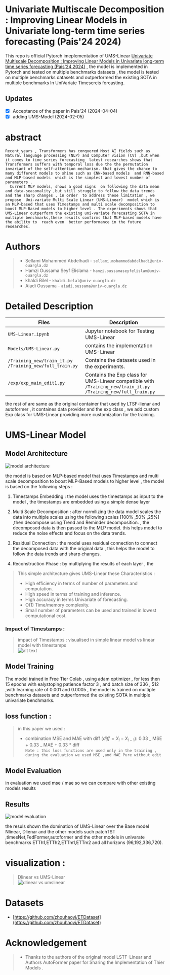# Univariate Multiscale Decomposition : Improving Linear Models in Univariate long-term time series forecasting (Pais'24 2024)

This repo is official Pytorch imeplementation of UMS-Linear [Univariate Multiscale Decomposition : Improving Linear Models in Univariate long-term time series forecasting (Pais'24 2024)](https://github.com/seyf1elislam/UMS-Linear/) , the model is implemented in Pytorch and tested on multiple benchmarks datasets , the model is tested on multiple benchmarks datasets and outperformed the existing SOTA in multiple benchmarks In UniVariate Timesereis forcasting.

## Updates

- [x] Acceptance of the paper in Pais'24 (2024-04-04)
- [x] adding UMS-Model (2024-02-05)

# abstract

```text
Recent years , Transformers has conquered Most AI fields such as Natural language processing (NLP) and Computer vision (CV) ,but when it comes to time series forecasting  latest researches shows that Transformers suffers with temporal loss due the the permutation invariant of the self-attention mechanism. that gives the chance to many different models to shine such as CNN-based models  and RNN-based  and MLP-based models  which is the simplest and lowest number of parameters .
  Current MLP models, shows a good signs  on following the data mean  and data-seasonality ,but still struggle to follow the data trends  and the sharp changes , in order  to address these limitation , we propose  Uni-variate Multi Scale Linear (UMS-Linear)  model which is an MLP-based that uses Timestamps and multi scale decomposition to boost MLP-Based models to higher level . The experiments shows that UMS-Linear outperform the existing uni-variate forecasting SOTA in multiple benchmarks,these results confirms that MLP-based models have the ability to  reach even  better performance in the future researches.
```

# Authors

> - Sellami Mohammed Abdelhadi - `sellami.mohammedabdelhadi@univ-ouargla.dz`
> - Hamzi Oussama Seyf Elislama - `hamzi.oussamaseyfelislam@univ-ouargla.dz`
> - khaldi Bilel - `khaldi.belal@univ-ouargla.dz`
> - Aiadi Oussama - `aiadi.oussama@univ-ouargla.dz`

# Detailed Description

| Files                                                     | Description                                                                                                     |
| --------------------------------------------------------- | --------------------------------------------------------------------------------------------------------------- |
| `UMS-Linear.ipynb`                                        | Jupyter notebook for Testing UMS-Linear                                                                         |
| `Models/UMS-Linear.py`                                    | contains the implementation UMS-Linear                                                                          |
| `/Training_new/train_it.py` `/Training_new/full_train.py` | Contains the datasets used in the experiments.                                                                  |
| `/exp/exp_main_edit1.py`                                  | Contains the Exp class for UMS-Linear compatible with `/Training_new/train_it.py` `/Training_new/full_train.py` |

the rest of are same as the original container that used by LTSF-lienar and autoformer , it containes data provider and the exp class , we add custom Exp class for UMS-Linear providing more customization for the training.

# UMS-Linear Model

## Model Architecture

![model architecture](https://raw.githubusercontent.com/seyf1elislam/UMS-Linear/main/imgs/ums-linear_architecture.png)

the model is based on MLP-based model that uses Timestamps and multi scale decomposition to boost MLP-Based models to higher level , the model is based on the following steps :

1. Timestamps Embedding : the model uses the timestamps as input to the model , the timestamps are embedded using a simple dense layer
2. Multi Scale Decomposition : after normilizing the data model scales the data into multiple scales using the following scales [100% ,50% ,25%] ,then decompose using Trend and Reminder decomposition. , the decomposed data is then passed to the MLP model. this helps model to reduce the noise effects and focus on the data trends.

3. Residual Connection : the model uses residual connection to connect the decomposed data with the original data , this helps the model to follow the data trends and sharp changes.

4. Reconstruction Phase : by multiplying the results of each layer , the

> This simple architecture gives UMS-Linear these Characteristics :
>
> - High efficiency in terms of number of parameters and computation.
> - High speed in terms of training and inference.
> - High accuracy in terms Univariate of forecasting.
> - O(1) Time/memory complexity.
> - Small number of parameters can be used and trained in lowest computational cost.

### Impact of Timestamps :

> impact of Timestamps : visualised in simple linear model vs linear model with timestamps<br/> ![alt text](https://raw.githubusercontent.com/seyf1elislam/UMS-Linear/main/imgs/linear_vs_timestamp_linear_plot.png)

## Model Training

The model trained in Free Tier Colab , using adam optimizer , for less then 15 epochs with ealystoping patience factor 3 , and batch size of 336 , 512 ,with learning rate of 0.001 and 0.0005 , the model is trained on multiple benchmarks datasets and outperformed the existing SOTA in multiple univariate benchmarks.

## loss function :

> in this paper we used :
>
> - combination MSE and MAE with diff ($diff=X_{i}- X_{i-1}$): 0.33 _ MSE + 0.33 _ MAE + 0.33 \* diff <br/> `Note : this loss functions are used only in the training , during the evaluation we used MSE ,and MAE Pure without edit`

## Model Evaluation

in evaluation we used mse / mae so we can compare with other existing models results

## Results

![model evaluation](https://raw.githubusercontent.com/seyf1elislam/UMS-Linear/main/imgs/ums-linear-results.png)

the resuls shown the domination of UMS-Linear over the Base model Nlinear, Dlienar and the other models such patchTST ,timesNet,FedFormer,autoformer and the other models in univarate benchmarks ETTh1,ETTh2,ETTm1,ETTm2 and all horizons (96,192,336,720).

# visualization :

> Dlinear vs UMS-Linear <br/> ![dlinear vs umslinear](https://raw.githubusercontent.com/seyf1elislam/UMS-Linear/main/imgs/umslinear_vs_dlinear_plot.png)

# Datasets

- [https://github.com/zhouhaoyi/ETDataset](https://github.com/zhouhaoyi/ETDataset)

# Acknowledgement

> - Thanks to the authors of the original model LSTF-Linear and Authors AutoFormer paper for Sharing the Implementation of Thier Models .
